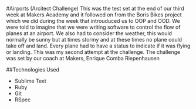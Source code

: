 #Airports (Arcitect Challenge) 
This was the test set at the end of our third week at Makers Academy and it followed on from the Boris Bikes project which we did during the week that introuduced us to OOP and OOD. We were told to imagine that we were writing software to control the flow of planes at an airport. We also had to consider the weather, this would normally be sunny but at times stormy and at these times no plane could take off and land. Every plane had to have a status to indicate if it was flying or landing. This was my second attempt at the challenge. The challenge was set by our coach at Makers, Enrique Comba Riepenhausen

##Technologies Used
- Sublime Text
- Ruby
- Git
- RSpec

